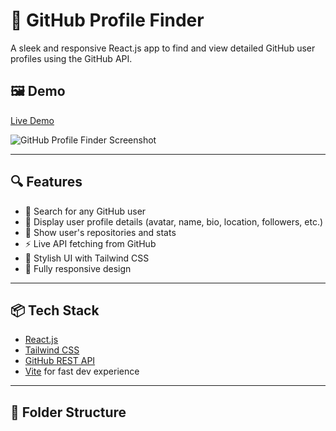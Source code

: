 # 🚀 GitHub Profile Finder

A sleek and responsive React.js app to find and view detailed GitHub user profiles using the GitHub API.

## 🖼️ Demo

[Live Demo](https://your-live-link.vercel.app) <!-- Replace with your deployment link -->

![GitHub Profile Finder Screenshot](./screenshot.png) <!-- Optional: add a screenshot image -->

---

## 🔍 Features

- 🔎 Search for any GitHub user
- 👤 Display user profile details (avatar, name, bio, location, followers, etc.)
- 📂 Show user's repositories and stats
- ⚡ Live API fetching from GitHub
- 🎨 Stylish UI with Tailwind CSS
- 📱 Fully responsive design

---

## 📦 Tech Stack

- [React.js](https://reactjs.org/)
- [Tailwind CSS](https://tailwindcss.com/)
- [GitHub REST API](https://docs.github.com/en/rest)
- [Vite](https://vitejs.dev/) for fast dev experience

---

## 📁 Folder Structure


